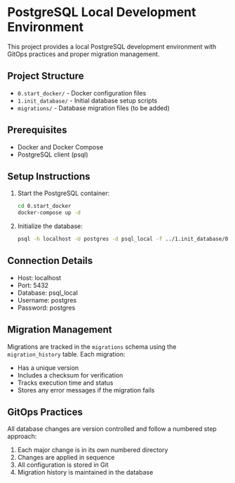 # PostgreSQL Local Development Environment

This project provides a local PostgreSQL development environment with GitOps practices and proper migration management.

## Project Structure

- `0.start_docker/` - Docker configuration files
- `1.init_database/` - Initial database setup scripts
- `migrations/` - Database migration files (to be added)

## Prerequisites

- Docker and Docker Compose
- PostgreSQL client (psql)

## Setup Instructions

1. Start the PostgreSQL container:

   ```bash
   cd 0.start_docker
   docker-compose up -d
   ```

2. Initialize the database:
   ```bash
   psql -h localhost -U postgres -d psql_local -f ../1.init_database/01_create_migrations_schema.sql
   ```

## Connection Details

- Host: localhost
- Port: 5432
- Database: psql_local
- Username: postgres
- Password: postgres

## Migration Management

Migrations are tracked in the `migrations` schema using the `migration_history` table. Each migration:

- Has a unique version
- Includes a checksum for verification
- Tracks execution time and status
- Stores any error messages if the migration fails

## GitOps Practices

All database changes are version controlled and follow a numbered step approach:

1. Each major change is in its own numbered directory
2. Changes are applied in sequence
3. All configuration is stored in Git
4. Migration history is maintained in the database
